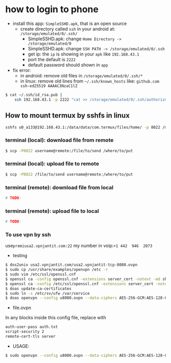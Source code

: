 # how to login to phone
  - install this app: `SimpleSSHD.apk`, that is an open source
    - create directory called `ssh` in your android at:
        `/storage/emulated/0/.ssh/`
      - SimpleSSHD.apk: change `Home Directory -> /storage/emulated/0`
      - SimpleSSHD.apk: change `SSH PATH -> /storage/emulated/0/.ssh`
      - get ip: the `ip` is showing in your `apk` like `192.168.43.1`
      - port the default is `2222`
      - default password should shown in `app`
  - fix error:
    - in android: remove old files in `/storage/emulated/0/.ssh/*`
    - in linux: remove old lines from `~/.ssh/known_hosts` like: `github.com ssh-ed25519 AAAAC3NzaC1lZ`

```bash
$ cat ~/.ssh/id_rsa.pub |
    ssh 192.168.43.1 -p 2222 "cat >> /storage/emulated/0/.ssh/authorized_keys"
```

## How to mount termux by sshfs in linux
```sh
sshfs u0_a133@192.168.43.1:/data/data/com.termux/files/home/ -p 8022 /mnt/termux
```


### terminal (local): download file from remote

```bash
$ scp -P8022 username@remote:/file/to/send /where/to/put
```


### terminal (local): upload file to remote

```bash
$ scp -P8022 /file/to/send username@remote:/where/to/put
```

### terminal (remote): download file from local

```bash
# TODO:
```

### terminal (remote): upload file to local

```bash
# TODO:
```


### To use vpn by ssh
use`premiusa2.vpnjantit.com:22`
my number in voip:`+1 442  946  2073`


- testing

```sh
$ dos2unix usa2.vpnjantit.com/usa2.vpnjantit-tcp-8080.ovpn
$ sudo cp /usr/share/examples/openvpn /etc -r
$ sudo vim /etc/ssl/openssl.cnf
$ openssl ca -config openssl.cnf -extensions server_cert -notext -md sha256 -in csr.pem -out cert.pem
$ openssl ca -config /etc/ssl/openssl.cnf -extensions server_cert -notext -md sha256 -in csr.pem -out cert.pem
$ doas update-ca-certificates
$ sudo ln -s /etc/sv/ufw /var/service
$ doas openvpn --config u8080.ovpn --data-ciphers AES-256-GCM:AES-128-GCM:CHACHA20-POLY1305:AES-128-CBC

```
- file.ovpn

In any blocks inside this config file, replace with

```sh
auth-user-pass auth.txt
script-security 2
remote-cert-tls server
```

- USAGE:
```sh
$ sudo openvpn --config u8080.ovpn --data-ciphers AES-256-GCM:AES-128-GCM:CHACHA20-POLY1305:AES-128-CBC
```
